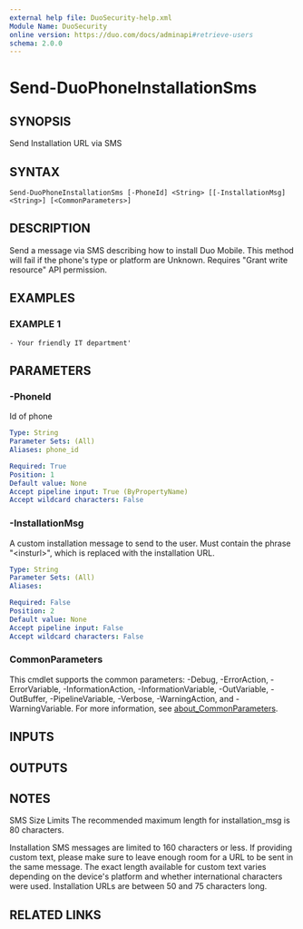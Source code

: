 ```yaml
---
external help file: DuoSecurity-help.xml
Module Name: DuoSecurity
online version: https://duo.com/docs/adminapi#retrieve-users
schema: 2.0.0
---
```


# Send-DuoPhoneInstallationSms

## SYNOPSIS
Send Installation URL via SMS

## SYNTAX

```
Send-DuoPhoneInstallationSms [-PhoneId] <String> [[-InstallationMsg] <String>] [<CommonParameters>]
```

## DESCRIPTION
Send a message via SMS describing how to install Duo Mobile.
This method will fail if the phone's type or platform are Unknown.
Requires "Grant write resource" API permission.

## EXAMPLES

### EXAMPLE 1
```
- Your friendly IT department'
```

## PARAMETERS

### -PhoneId
Id of phone

```yaml
Type: String
Parameter Sets: (All)
Aliases: phone_id

Required: True
Position: 1
Default value: None
Accept pipeline input: True (ByPropertyName)
Accept wildcard characters: False
```

### -InstallationMsg
A custom installation message to send to the user.
Must contain the phrase "\<insturl\>", which is replaced with the installation URL.

```yaml
Type: String
Parameter Sets: (All)
Aliases:

Required: False
Position: 2
Default value: None
Accept pipeline input: False
Accept wildcard characters: False
```

### CommonParameters
This cmdlet supports the common parameters: -Debug, -ErrorAction, -ErrorVariable, -InformationAction, -InformationVariable, -OutVariable, -OutBuffer, -PipelineVariable, -Verbose, -WarningAction, and -WarningVariable. For more information, see [about_CommonParameters](http://go.microsoft.com/fwlink/?LinkID=113216).

## INPUTS

## OUTPUTS

## NOTES
SMS Size Limits
The recommended maximum length for installation_msg is 80 characters.

Installation SMS messages are limited to 160 characters or less.
If providing custom text, please make sure to leave enough room for a URL to be sent in the same message.
The exact length available for custom text varies depending on the device's platform and whether international characters were used.
Installation URLs are between 50 and 75 characters long.

## RELATED LINKS
